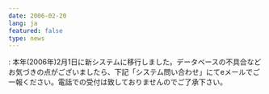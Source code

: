 ```yaml
---
date: 2006-02-20
lang: ja
featured: false
type: news
---
```

: 本年(2006年)2月1日に新システムに移行しました。データベースの不具合などお気づきの点がございましたら、下記「システム問い合わせ」にてeメールでご一報ください。電話での受付は致しておりませんのでご了承下さい。
